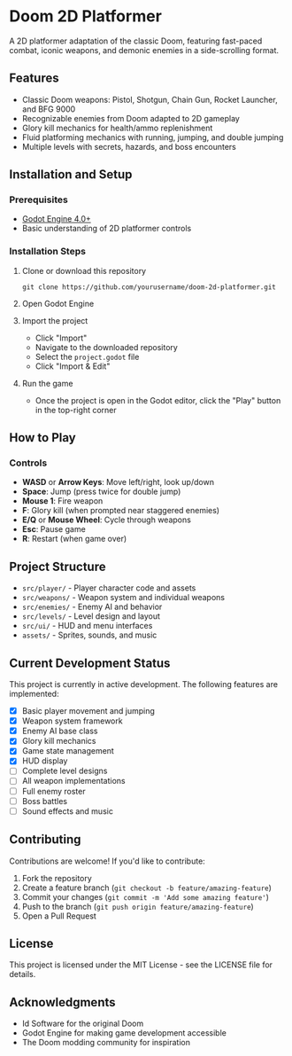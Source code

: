 # Doom 2D Platformer

A 2D platformer adaptation of the classic Doom, featuring fast-paced combat, iconic weapons, and demonic enemies in a side-scrolling format.

## Features

- Classic Doom weapons: Pistol, Shotgun, Chain Gun, Rocket Launcher, and BFG 9000
- Recognizable enemies from Doom adapted to 2D gameplay
- Glory kill mechanics for health/ammo replenishment
- Fluid platforming mechanics with running, jumping, and double jumping
- Multiple levels with secrets, hazards, and boss encounters

## Installation and Setup

### Prerequisites

- [Godot Engine 4.0+](https://godotengine.org/)
- Basic understanding of 2D platformer controls

### Installation Steps

1. Clone or download this repository
   ```
   git clone https://github.com/yourusername/doom-2d-platformer.git
   ```

2. Open Godot Engine
   
3. Import the project
   - Click "Import"
   - Navigate to the downloaded repository
   - Select the `project.godot` file
   - Click "Import & Edit"

4. Run the game
   - Once the project is open in the Godot editor, click the "Play" button in the top-right corner

## How to Play

### Controls

- **WASD** or **Arrow Keys**: Move left/right, look up/down
- **Space**: Jump (press twice for double jump)
- **Mouse 1**: Fire weapon
- **F**: Glory kill (when prompted near staggered enemies)
- **E/Q** or **Mouse Wheel**: Cycle through weapons
- **Esc**: Pause game
- **R**: Restart (when game over)

## Project Structure

- `src/player/` - Player character code and assets
- `src/weapons/` - Weapon system and individual weapons
- `src/enemies/` - Enemy AI and behavior
- `src/levels/` - Level design and layout
- `src/ui/` - HUD and menu interfaces
- `assets/` - Sprites, sounds, and music

## Current Development Status

This project is currently in active development. The following features are implemented:

- [x] Basic player movement and jumping
- [x] Weapon system framework
- [x] Enemy AI base class
- [x] Glory kill mechanics
- [x] Game state management
- [x] HUD display
- [ ] Complete level designs
- [ ] All weapon implementations
- [ ] Full enemy roster
- [ ] Boss battles
- [ ] Sound effects and music

## Contributing

Contributions are welcome! If you'd like to contribute:

1. Fork the repository
2. Create a feature branch (`git checkout -b feature/amazing-feature`)
3. Commit your changes (`git commit -m 'Add some amazing feature'`)
4. Push to the branch (`git push origin feature/amazing-feature`)
5. Open a Pull Request

## License

This project is licensed under the MIT License - see the LICENSE file for details.

## Acknowledgments

- Id Software for the original Doom
- Godot Engine for making game development accessible
- The Doom modding community for inspiration

